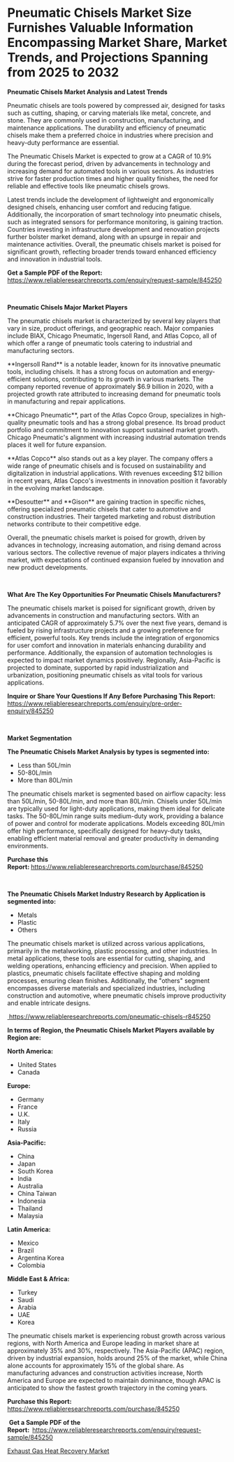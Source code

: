 <p><h1>Pneumatic Chisels Market Size Furnishes Valuable Information Encompassing Market Share, Market Trends, and Projections Spanning from 2025 to 2032</h1></p><p><strong>Pneumatic Chisels Market Analysis and Latest Trends</strong></p>
<p><p>Pneumatic chisels are tools powered by compressed air, designed for tasks such as cutting, shaping, or carving materials like metal, concrete, and stone. They are commonly used in construction, manufacturing, and maintenance applications. The durability and efficiency of pneumatic chisels make them a preferred choice in industries where precision and heavy-duty performance are essential.</p><p>The Pneumatic Chisels Market is expected to grow at a CAGR of 10.9% during the forecast period, driven by advancements in technology and increasing demand for automated tools in various sectors. As industries strive for faster production times and higher quality finishes, the need for reliable and effective tools like pneumatic chisels grows. </p><p>Latest trends include the development of lightweight and ergonomically designed chisels, enhancing user comfort and reducing fatigue. Additionally, the incorporation of smart technology into pneumatic chisels, such as integrated sensors for performance monitoring, is gaining traction. Countries investing in infrastructure development and renovation projects further bolster market demand, along with an upsurge in repair and maintenance activities. Overall, the pneumatic chisels market is poised for significant growth, reflecting broader trends toward enhanced efficiency and innovation in industrial tools.</p></p>
<p><strong>Get a Sample PDF of the Report:&nbsp;</strong> <a href="https://www.reliableresearchreports.com/enquiry/request-sample/845250?utm_campaign=1950&utm_medium=2&utm_source=Github&utm_content=ia&utm_term=17022025&utm_id=pneumatic-chisels">https://www.reliableresearchreports.com/enquiry/request-sample/845250</a></p>
<p>&nbsp;</p>
<p><strong>Pneumatic Chisels Major Market Players</strong></p>
<p><p>The pneumatic chisels market is characterized by several key players that vary in size, product offerings, and geographic reach. Major companies include BIAX, Chicago Pneumatic, Ingersoll Rand, and Atlas Copco, all of which offer a range of pneumatic tools catering to industrial and manufacturing sectors.</p><p>**Ingersoll Rand** is a notable leader, known for its innovative pneumatic tools, including chisels. It has a strong focus on automation and energy-efficient solutions, contributing to its growth in various markets. The company reported revenue of approximately $6.9 billion in 2020, with a projected growth rate attributed to increasing demand for pneumatic tools in manufacturing and repair applications.</p><p>**Chicago Pneumatic**, part of the Atlas Copco Group, specializes in high-quality pneumatic tools and has a strong global presence. Its broad product portfolio and commitment to innovation support sustained market growth. Chicago Pneumatic's alignment with increasing industrial automation trends places it well for future expansion.</p><p>**Atlas Copco** also stands out as a key player. The company offers a wide range of pneumatic chisels and is focused on sustainability and digitalization in industrial applications. With revenues exceeding $12 billion in recent years, Atlas Copco's investments in innovation position it favorably in the evolving market landscape.</p><p>**Desoutter** and **Gison** are gaining traction in specific niches, offering specialized pneumatic chisels that cater to automotive and construction industries. Their targeted marketing and robust distribution networks contribute to their competitive edge.</p><p>Overall, the pneumatic chisels market is poised for growth, driven by advances in technology, increasing automation, and rising demand across various sectors. The collective revenue of major players indicates a thriving market, with expectations of continued expansion fueled by innovation and new product developments.</p></p>
<p>&nbsp;</p>
<p><strong>What Are The Key Opportunities For Pneumatic Chisels Manufacturers?</strong></p>
<p><p>The pneumatic chisels market is poised for significant growth, driven by advancements in construction and manufacturing sectors. With an anticipated CAGR of approximately 5.7% over the next five years, demand is fueled by rising infrastructure projects and a growing preference for efficient, powerful tools. Key trends include the integration of ergonomics for user comfort and innovation in materials enhancing durability and performance. Additionally, the expansion of automation technologies is expected to impact market dynamics positively. Regionally, Asia-Pacific is projected to dominate, supported by rapid industrialization and urbanization, positioning pneumatic chisels as vital tools for various applications.</p></p>
<p><strong>Inquire or Share Your Questions If Any Before Purchasing This Report:</strong> <a href="https://www.reliableresearchreports.com/enquiry/pre-order-enquiry/845250?utm_campaign=1950&utm_medium=2&utm_source=Github&utm_content=ia&utm_term=17022025&utm_id=pneumatic-chisels">https://www.reliableresearchreports.com/enquiry/pre-order-enquiry/845250</a></p>
<p>&nbsp;</p>
<p><strong>Market Segmentation</strong></p>
<p><strong>The Pneumatic Chisels Market Analysis by types is segmented into:</strong></p>
<p><ul><li>Less than 50L/min</li><li>50-80L/min</li><li>More than 80L/min</li></ul></p>
<p><p>The pneumatic chisels market is segmented based on airflow capacity: less than 50L/min, 50-80L/min, and more than 80L/min. Chisels under 50L/min are typically used for light-duty applications, making them ideal for delicate tasks. The 50-80L/min range suits medium-duty work, providing a balance of power and control for moderate applications. Models exceeding 80L/min offer high performance, specifically designed for heavy-duty tasks, enabling efficient material removal and greater productivity in demanding environments.</p></p>
<p><strong>Purchase this Report:&nbsp;</strong><a href="https://www.reliableresearchreports.com/purchase/845250?utm_campaign=1950&utm_medium=2&utm_source=Github&utm_content=ia&utm_term=17022025&utm_id=pneumatic-chisels">https://www.reliableresearchreports.com/purchase/845250</a></p>
<p>&nbsp;</p>
<p><strong>The Pneumatic Chisels Market Industry Research by Application is segmented into:</strong></p>
<p><ul><li>Metals</li><li>Plastic</li><li>Others</li></ul></p>
<p><p>The pneumatic chisels market is utilized across various applications, primarily in the metalworking, plastic processing, and other industries. In metal applications, these tools are essential for cutting, shaping, and welding operations, enhancing efficiency and precision. When applied to plastics, pneumatic chisels facilitate effective shaping and molding processes, ensuring clean finishes. Additionally, the "others" segment encompasses diverse materials and specialized industries, including construction and automotive, where pneumatic chisels improve productivity and enable intricate designs.</p></p>
<p><a href="https://www.reliableresearchreports.com/pneumatic-chisels-r845250?utm_campaign=1950&utm_medium=2&utm_source=Github&utm_content=ia&utm_term=17022025&utm_id=pneumatic-chisels">&nbsp;https://www.reliableresearchreports.com/pneumatic-chisels-r845250</a></p>
<p><strong>In terms of Region, the Pneumatic Chisels Market Players available by Region are:</strong></p>
<p>
    <p> <strong> North America: </strong>
        <ul>
            <li>United States</li>
            <li>Canada</li>
        </ul>
        </p> 
    <p> <strong> Europe: </strong>
        <ul>
            <li>Germany</li>
            <li>France</li>
            <li>U.K.</li>
            <li>Italy</li>
            <li>Russia</li>
        </ul>
        </p> 
    <p> <strong> Asia-Pacific: </strong>
        <ul>
            <li>China</li>
            <li>Japan</li>
            <li>South Korea</li>
            <li>India</li>
            <li>Australia</li>
            <li>China Taiwan</li>
            <li>Indonesia</li>
            <li>Thailand</li>
            <li>Malaysia</li>
        </ul>
        </p> 
    <p> <strong> Latin America: </strong>
        <ul>
            <li>Mexico</li>
            <li>Brazil</li>
            <li>Argentina Korea</li>
            <li>Colombia</li>
        </ul>
        </p> 
    <p> <strong> Middle East & Africa: </strong>
        <ul>
            <li>Turkey</li>
            <li>Saudi</li>
            <li>Arabia</li>
            <li>UAE</li>
            <li>Korea</li>
        </ul>
    </p>
    </p>
<p><p>The pneumatic chisels market is experiencing robust growth across various regions, with North America and Europe leading in market share at approximately 35% and 30%, respectively. The Asia-Pacific (APAC) region, driven by industrial expansion, holds around 25% of the market, while China alone accounts for approximately 15% of the global share. As manufacturing advances and construction activities increase, North America and Europe are expected to maintain dominance, though APAC is anticipated to show the fastest growth trajectory in the coming years.</p></p>
<p><strong>Purchase this Report: </strong><a href="https://www.reliableresearchreports.com/purchase/845250?utm_campaign=1950&utm_medium=2&utm_source=Github&utm_content=ia&utm_term=17022025&utm_id=pneumatic-chisels">https://www.reliableresearchreports.com/purchase/845250</a></p>
<p>&nbsp;<strong>Get a Sample PDF of the Report:&nbsp;&nbsp;</strong><a href="https://www.reliableresearchreports.com/enquiry/request-sample/845250?utm_campaign=1950&utm_medium=2&utm_source=Github&utm_content=ia&utm_term=17022025&utm_id=pneumatic-chisels">https://www.reliableresearchreports.com/enquiry/request-sample/845250</a></p>
<p><strong></strong></p>
<p><p><a href="https://github.com/lindaopodray/Market-Research-Report-List-1/blob/main/exhaust-gas-heat-recovery-market.md?utm_campaign=1950&utm_medium=2&utm_source=Github&utm_content=ia&utm_term=17022025&utm_id=pneumatic-chisels">Exhaust Gas Heat Recovery Market</a></p></p>